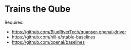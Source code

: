# Trains the Qube

Requires: 
- https://github.com/BlueRiverTech/quanser-openai-driver
- https://github.com/hill-a/stable-baselines
- https://github.com/openai/baselines